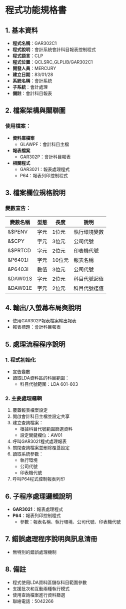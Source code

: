 # 程式功能規格書

## 1. 基本資料
- **程式名稱**：GAR302C1
- **程式說明**：會計系統會計科目報表控制程式
- **程式語言**：CLP
- **程式位置**：QCLSRC_GLPLIB/GAR302C1
- **開發人員**：MERCURY
- **建立日期**：83/01/28
- **系統名稱**：會計系統
- **子系統**：會計處理
- **備註**：會計科目報表

## 2. 檔案架構與關聯圖
### 使用檔案：
- **資料庫檔案**
  - GLAWPF：會計科目主檔
- **報表檔案**
  - GAR302P：會計科目報表
- **相關程式**
  - GAR3021：報表處理程式
  - P64：報表列印控制程式

## 3. 檔案欄位規格說明
### 變數宣告：
| 變數名稱 | 型態 | 長度 | 說明 |
|---------|------|------|------|
| &$PENV | 字元 | 1位元 | 執行環境變數 |
| &$CPY | 字元 | 3位元 | 公司代號 |
| &$PRTCD | 字元 | 2位元 | 印表機代號 |
| &P6401I | 字元 | 10位元 | 報表名稱 |
| &P6403I | 數值 | 3位元 | 公司代號 |
| &DAW01S | 字元 | 2位元 | 科目代號起值 |
| &DAW01E | 字元 | 2位元 | 科目代號迄值 |

## 4. 輸出/入螢幕布局與說明
- 使用GAR302P報表檔案輸出報表
- 報表標題：會計科目報表

## 5. 處理流程程序說明
### 1. 程式初始化
- 宣告變數
- 讀取LDA資料區的科目範圍：
  * 科目代號範圍：LDA 601-603

### 2. 主要處理邏輯
1. 覆蓋報表檔案設定
2. 開啟會計科目主檔並設定共享
3. 建立查詢檔案：
   - 根據科目代號範圍篩選資料
   - 設定關鍵欄位：AW01
4. 呼叫GAR3021程式處理報表
5. 關閉查詢檔案並刪除覆蓋設定
6. 讀取系統參數：
   - 執行環境
   - 公司代號
   - 印表機代號
7. 呼叫P64程式控制報表列印

## 6. 子程序處理邏輯說明
- **GAR3021**：報表處理程式
- **P64**：報表列印控制程式
  * 參數：報表名稱、執行環境、公司代號、印表機代號

## 7. 錯誤處理程序說明與訊息清冊
- 無特別的錯誤處理機制

## 8. 備註
- 程式使用LDA資料區儲存科目範圍參數
- 支援批次和互動兩種執行模式
- 使用查詢檔案進行資料篩選
- 聯絡電話：5042266 